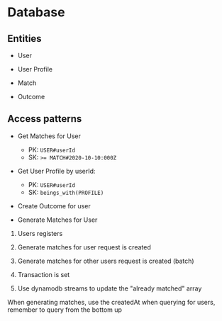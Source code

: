 # Database

## Entities

- User

- User Profile

- Match

- Outcome

## Access patterns

- Get Matches for User

  - PK: `USER#userId`
  - SK: `>= MATCH#2020-10-10:000Z`

- Get User Profile by userId:

  - PK: `USER#userId`
  - SK: `beings_with(PROFILE)`

- Create Outcome for user

- Generate Matches for User

1. Users registers

2. Generate matches for user request is created

3. Generate matches for other users request is created (batch)

4. Transaction is set

5. Use dynamodb streams to update the "already matched" array

When generating matches, use the createdAt when querying for users, remember to query from the bottom up
